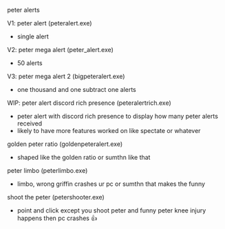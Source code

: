 peter alerts

V1:
peter alert (peteralert.exe)
- single alert 

V2: 
peter mega alert (peter_alert.exe)
- 50 alerts

V3: 
peter mega alert 2 (bigpeteralert.exe)
- one thousand and one subtract one alerts

WIP: 
peter alert discord rich presence (peteralertrich.exe)
- peter alert with discord rich presence to display how many peter alerts received
- likely to have more features worked on like spectate or whatever 

golden peter ratio (goldenpeteralert.exe)
- shaped like the golden ratio or sumthn like that

peter limbo (peterlimbo.exe)
- limbo, wrong griffin crashes ur pc or sumthn that makes the funny

shoot the peter (petershooter.exe)
- point and click except you shoot peter and funny peter knee injury happens then pc crashes 👍
